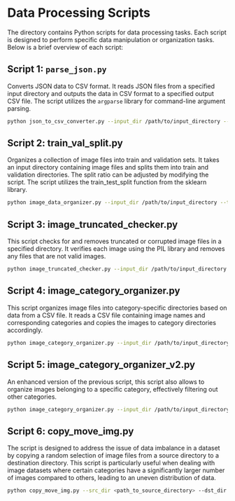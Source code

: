 # Data Processing Scripts

The directory contains Python scripts for data processing tasks. Each script is designed to perform specific data manipulation or organization tasks. Below is a brief overview of each script:

## Script 1: `parse_json.py`

Converts JSON data to CSV format. It reads JSON files from a specified input directory and outputs the data in CSV format to a specified output CSV file. The script utilizes the `argparse` library for command-line argument parsing.

```bash
python json_to_csv_converter.py --input_dir /path/to/input_directory --output_csv /path/to/output_csv_file.csv
```

## Script 2: train_val_split.py
Organizes a collection of image files into train and validation sets. It takes an input directory containing image files and splits them into train and validation directories. The split ratio can be adjusted by modifying the script. The script utilizes the train_test_split function from the sklearn library.

```bash
python image_data_organizer.py --input_dir /path/to/input_directory --train_dir /path/to/train_directory --val_dir /path/to/validation_directory
```

## Script 3: image_truncated_checker.py
This script checks for and removes truncated or corrupted image files in a specified directory. It verifies each image using the PIL library and removes any files that are not valid images.

```bash
python image_truncated_checker.py --input_dir /path/to/input_directory
```
## Script 4: image_category_organizer.py
This script organizes image files into category-specific directories based on data from a CSV file. It reads a CSV file containing image names and corresponding categories and copies the images to category directories accordingly.

```bash
python image_category_organizer.py --input_dir /path/to/input_directory --output_dir /path/to/output_directory --csv_file /path/to/csv_file.csv
```

## Script 5: image_category_organizer_v2.py
An enhanced version of the previous script, this script also allows to organize images belonging to a specific category, effectively filtering out other categories.

```bash
python image_category_organizer.py --input_dir /path/to/input_directory --output_dir /path/to/output_directory --csv_file /path/to/csv_file.csv --target_category desired_category
```


## Script 6: copy_move_img.py
The script is designed to address the issue of data imbalance in a dataset by copying a random selection of image files from a source directory to a destination directory. This script is particularly useful when dealing with image datasets where certain categories have a significantly larger number of images compared to others, leading to an uneven distribution of data.

```bash
python copy_move_img.py --src_dir <path_to_source_directory> --dst_dir <path_to_destination_directory>
```
